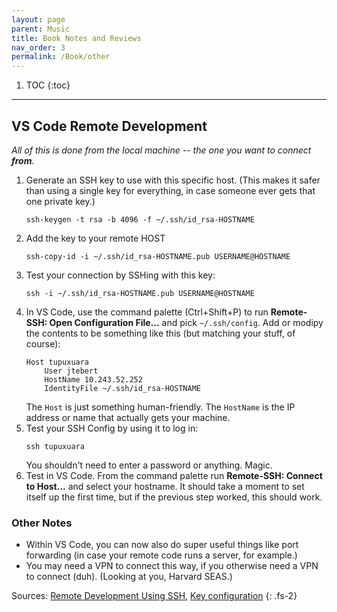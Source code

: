 ```yaml
---
layout: page
parent: Music
title: Book Notes and Reviews
nav_order: 3
permalink: /Book/other
---
```


1. TOC
{:toc}

---

## VS Code Remote Development

*All of this is done from the local machine -- the one you want to connect **from**.*

1. Generate an SSH key to use with this specific host. (This makes it safer than using a single key for everything, in case someone ever gets that one private key.)
    ```
    ssh-keygen -t rsa -b 4096 -f ~/.ssh/id_rsa-HOSTNAME
    ```
2. Add the key to your remote HOST
    ```
    ssh-copy-id -i ~/.ssh/id_rsa-HOSTNAME.pub USERNAME@HOSTNAME
    ```
3. Test your connection by SSHing with this key:
    ```
    ssh -i ~/.ssh/id_rsa-HOSTNAME.pub USERNAME@HOSTNAME
    ```
4. In VS Code, use the command palette (Ctrl+Shift+P) to run **Remote-SSH: Open Configuration File...** and pick `~/.ssh/config`. Add or modipy the contents to be something like this (but matching your stuff, of course):
    ```
    Host tupuxuara
        User jtebert
        HostName 10.243.52.252
        IdentityFile ~/.ssh/id_rsa-HOSTNAME
    ```
    The `Host` is just something human-friendly. The `HostName` is the IP address or name that actually gets your machine.
5. Test your SSH Config by using it to log in:
    ```
    ssh tupuxuara
    ```
    You shouldn't need to enter a password or anything. Magic.
6. Test in VS Code. From the command palette run **Remote-SSH: Connect to Host...** and select your hostname. It should take a moment to set itself up the first time, but if the previous step worked, this should work.

### Other Notes

- Within VS Code, you can now also do super useful things like port forwarding (in case your remote code runs a server, for example.)
- You may need a VPN to connect this way, if you otherwise need a VPN to connect (duh). (Looking at you, Harvard SEAS.)

Sources: [Remote Development Using SSH](https://code.visualstudio.com/docs/remote/ssh), [Key configuration](https://code.visualstudio.com/docs/remote/troubleshooting#_configuring-key-based-authentication)
{: .fs-2}